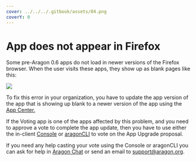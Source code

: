```yaml
---
cover: ../../../.gitbook/assets/04.png
coverY: 0
---
```


# App does not appear in Firefox

Some pre-Aragon 0.6 apps do not load in newer versions of the Firefox browser. When the user visits these apps, they show up as blank pages like this:

![](https://d33v4339jhl8k0.cloudfront.net/docs/assets/5c98a4fe0428633d2cf3fcf7/images/5e750f8e2c7d3a7e9ae98791/file-3c4P5am8OL.png)

To fix this error in your organization, you have to update the app version of the app that is showing up blank to a newer version of the app using the [App Center. ](../../../users/products/aragon-client/system-setting/app-center.md)

If the Voting app is one of the apps affected by this problem, and you need to approve a vote to complete the app update, then you have to use either the in-client [Console](https://github.com/aragon/aragon/blob/master/docs/CONSOLE.md#power-user-console) or [aragonCLI](../../../developers/tools/aragoncli/) to vote on the App Upgrade proposal.&#x20;

If you need any help casting your vote using the Console or aragonCLI you can ask for help in [Aragon Chat](https://aragon.chat) or send an email to [support@aragon.org](https://secure.helpscout.net/mailbox/b3f2f8de3c191a09/2804751/).

